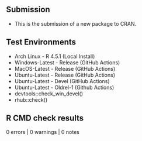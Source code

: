 ## Submission

* This is the submission of a new package to CRAN.

## Test Environments

* Arch Linux - R 4.5.1 (Local Install)
* Windows-Latest - Release (GitHub Actions)
* MacOS-Latest - Release (GitHub Actions)
* Ubuntu-Latest - Release (GitHub Actions)
* Ubuntu-Latest - Devel (GitHub Actions)
* Ubuntu-Latest - Oldrel-1 (Github Actions)
* devtools::check_win_devel()
* rhub::check()

## R CMD check results

0 errors | 0 warnings | 0 notes

